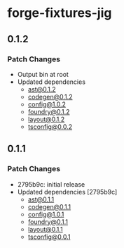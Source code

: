 # forge-fixtures-jig

## 0.1.2

### Patch Changes

- Output bin at root
- Updated dependencies
  - ast@0.1.2
  - codegen@0.1.2
  - config@1.0.2
  - foundry@0.1.2
  - layout@0.1.2
  - tsconfig@0.0.2

## 0.1.1

### Patch Changes

- 2795b9c: initial release
- Updated dependencies [2795b9c]
  - ast@0.1.1
  - codegen@0.1.1
  - config@1.0.1
  - foundry@0.1.1
  - layout@0.1.1
  - tsconfig@0.0.1
